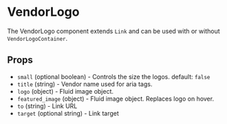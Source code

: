 # VendorLogo

The VendorLogo component extends `Link` and can be used with or without `VendorLogoContainer`.

## Props

- `small` (optional boolean) - Controls the size the logos. default: `false`
- `title` (string) - Vendor name used for aria tags.
- `logo` (object) - Fluid image object.
- `featured_image` (object) - Fluid image object. Replaces logo on hover.
- `to` (string) - Link URL
- `target` (optional string) - Link target

